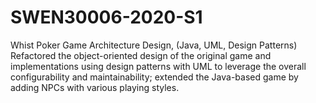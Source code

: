 # SWEN30006-2020-S1
Whist Poker Game Architecture Design, (Java, UML, Design Patterns)  Refactored the object-oriented design of the original game and implementations using design patterns with UML to leverage the overall configurability and maintainability; extended the Java-based game by adding NPCs with various playing styles.
